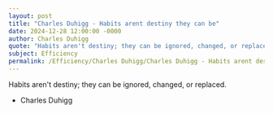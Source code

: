 ```yaml
---
layout: post
title: "Charles Duhigg - Habits arent destiny they can be"
date: 2024-12-28 12:00:00 -0000
author: Charles Duhigg
quote: "Habits aren't destiny; they can be ignored, changed, or replaced."
subject: Efficiency
permalink: /Efficiency/Charles Duhigg/Charles Duhigg - Habits arent destiny they can be
---
```


Habits aren't destiny; they can be ignored, changed, or replaced.

- Charles Duhigg
